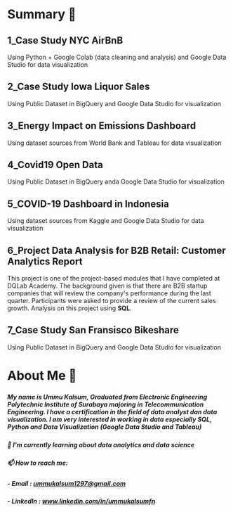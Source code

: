# Summary :open_file_folder:
## 1_Case Study NYC AirBnB
Using Python + Google Colab (data cleaning and analysis) and Google Data Studio for data visualization

## 2_Case Study Iowa Liquor Sales
Using Public Dataset in BigQuery and Google Data Studio for visualization

## 3_Energy Impact on Emissions Dashboard
Using dataset sources from World Bank and Tableau for data visualization

## 4_Covid19 Open Data
Using Public Dataset in BigQuery anda Google Data Studio for visualization

## 5_COVID-19 Dashboard in Indonesia
Using dataset sources from Kaggle and Google Data Studio for data visualization

## 6_Project Data Analysis for B2B Retail: Customer Analytics Report
This project is one of the project-based modules that I have completed at DQLab Academy. The background given is that there are B2B startup companies that will review the company's performance during the last quarter. Participants were asked to provide a review of the current sales growth.
Analysis on this project using **SQL**.

## 7_Case Study San Fransisco Bikeshare
Using Public Dataset in BigQuery and Google Data Studio for visualization





# About Me 👋 

##### 
##### My name is Ummu Kalsum, Graduated from Electronic Engineering Polytechnic Institute of Surabaya majoring in Telecommunication Engineering. I have a certification in the field of data analyst dan data visualization. I am very interested in working in data especially SQL, Python and Data Visualization (Google Data Studio and Tableau)

##### 📓 I’m currently learning about data analytics and data science
##### 📫 How to reach me: 
##### - Email    : ummukalsum1297@gmail.com
##### - LinkedIn : www.linkedin.com/in/ummukalsumfn


